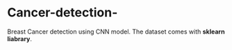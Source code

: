 # Cancer-detection-
Breast Cancer detection using CNN model. The dataset comes with **sklearn liabrary**. 

